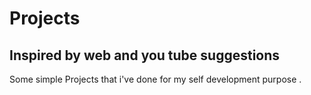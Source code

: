 # Projects
## Inspired by web and you tube suggestions
Some simple Projects that i've done for my self development purpose .
